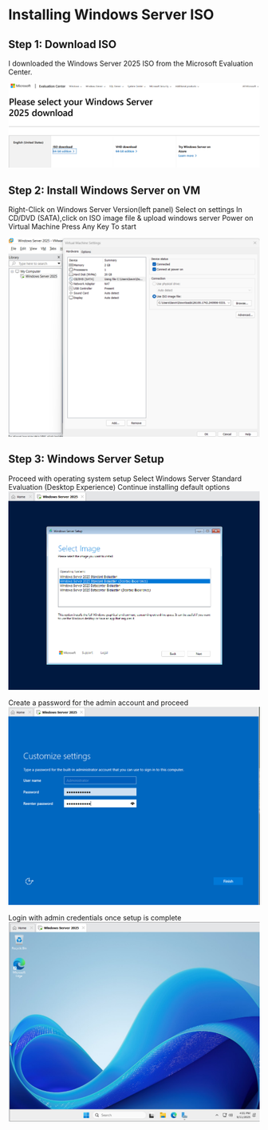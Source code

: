 # Installing Windows Server ISO

## Step 1: Download ISO
I downloaded the Windows Server 2025 ISO from the Microsoft Evaluation Center.

![Windows Server ISO](../docs/screenshots/windows-server-iso.png)

## Step 2: Install Windows Server on VM
Right-Click on Windows Server Version(left panel)
Select on settings
In CD/DVD (SATA),click on ISO image file & upload windows server
Power on Virtual Machine
Press Any Key To start

![VM Windows Server Installation](../docs/screenshots/vm-windows-server-install.png)

## Step 3: Windows Server Setup
Proceed with operating system setup
Select Windows Server Standard Evaluation (Desktop Experience)
Continue installing default options 
![Windows Server Setup](../docs/screenshots/windows-server-setup-1.png)

Create a password for the admin account and proceed
![Admin Credentials Creation](../docs/screenshots/windows-server-setup-3.png)

Login with admin credentials once setup is complete
![Windows Homepage](../docs/screenshots/windows-server-setup-4.png)